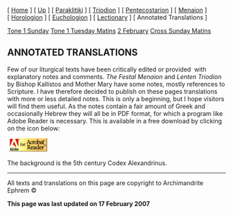 \[ [Home](index.md) \] \[ [Up](liturgic.md) \] \[ [Paraklitiki](oktoich.md) \] \[ [Triodion](triodion.md) \] \[ [Pentecostarion](pentecos.md) \] \[ [Menaion](menaion.md) \] \[ [Horologion](horologion.md) \] \[ [Euchologion](eucholog.md) \] \[ [Lectionary](lectionary.md) \] \[ Annotated Translations \]

[Tone 1 Sunday](tone_1_sunday.md)
[Tone 1 Tuesday Matins](tone_1_tuesday_matins.md)
[2 February](2_february1.md)
[Cross Sunday Matins](Cross%20Sunday%20Matins.md)

ANNOTATED TRANSLATIONS
----------------------

Few of our liturgical texts have been critically edited or provided  with explanatory notes and comments. *The Festal Menaion* and *Lenten Triodion* by Bishop Kallistos and Mother Mary have some notes, mostly references to Scripture. I have therefore decided to publish on these pages translations with more or less detailed notes. This is only a beginning, but I hope visitors will find them useful. As the notes contain a fair amount of Greek and occasionally Hebrew they will all be in PDF format, for which a program like Adobe Reader is necessary. This is available in a free download by clicking on the icon below:

<span style="mso-bidi-font-size: 10.0pt; font-family: Book Antiqua; Translating
Liturgy&lt;/a&gt;&lt;/span&gt;&lt;/font&gt;&lt;/p&gt;
&lt;p&gt;&lt;font size=">  [<img src="getacro.gif" width="88" height="31" />](http://www.adobe.com)</span>

The background is the 5th century Codex Alexandrinus.

------------------------------------------------------------------------

All texts and translations on this page are copyright to
Archimandrite Ephrem ©

**This page was last updated on 17 February 2007**
